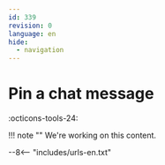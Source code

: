 ```yaml
---
id: 339
revision: 0
language: en
hide:
  - navigation
---
```


# Pin a chat message

 :octicons-tools-24:
 
!!! note ""
    We're working on this content.

--8<-- "includes/urls-en.txt"
